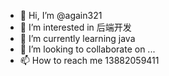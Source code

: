 - 👋 Hi, I’m @again321
- 👀 I’m interested in 后端开发
- 🌱 I’m currently learning java
- 💞️ I’m looking to collaborate on ...
- 📫 How to reach me 13882059411

<!---
again321/again321 is a ✨ special ✨ repository because its `README.md` (this file) appears on your GitHub profile.
You can click the Preview link to take a look at your changes.
--->
